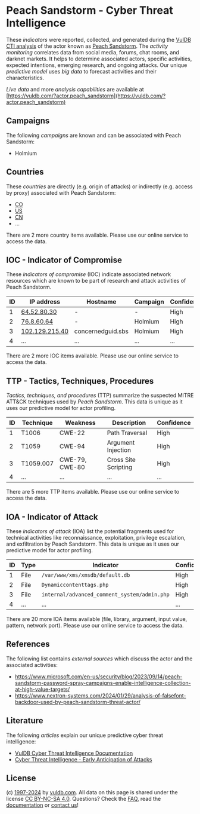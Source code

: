# Peach Sandstorm - Cyber Threat Intelligence

These _indicators_ were reported, collected, and generated during the [VulDB CTI analysis](https://vuldb.com/?kb.cti) of the actor known as [Peach Sandstorm](https://vuldb.com/?actor.peach_sandstorm). The _activity monitoring_ correlates data from social media, forums, chat rooms, and darknet markets. It helps to determine associated actors, specific activities, expected intentions, emerging research, and ongoing attacks. Our unique _predictive model_ uses _big data_ to forecast activities and their characteristics.

_Live data_ and more _analysis capabilities_ are available at [https://vuldb.com/?actor.peach_sandstorm](https://vuldb.com/?actor.peach_sandstorm)

## Campaigns

The following _campaigns_ are known and can be associated with Peach Sandstorm:

* Holmium

## Countries

These _countries_ are directly (e.g. origin of attacks) or indirectly (e.g. access by proxy) associated with Peach Sandstorm:

* [CO](https://vuldb.com/?country.co)
* [US](https://vuldb.com/?country.us)
* [CN](https://vuldb.com/?country.cn)
* ...

There are 2 more country items available. Please use our online service to access the data.

## IOC - Indicator of Compromise

These _indicators of compromise_ (IOC) indicate associated network resources which are known to be part of research and attack activities of Peach Sandstorm.

ID | IP address | Hostname | Campaign | Confidence
-- | ---------- | -------- | -------- | ----------
1 | [64.52.80.30](https://vuldb.com/?ip.64.52.80.30) | - | - | High
2 | [76.8.60.64](https://vuldb.com/?ip.76.8.60.64) | - | Holmium | High
3 | [102.129.215.40](https://vuldb.com/?ip.102.129.215.40) | concernedguid.sbs | Holmium | High
4 | ... | ... | ... | ...

There are 2 more IOC items available. Please use our online service to access the data.

## TTP - Tactics, Techniques, Procedures

_Tactics, techniques, and procedures_ (TTP) summarize the suspected MITRE ATT&CK techniques used by _Peach Sandstorm_. This data is unique as it uses our predictive model for actor profiling.

ID | Technique | Weakness | Description | Confidence
-- | --------- | -------- | ----------- | ----------
1 | T1006 | CWE-22 | Path Traversal | High
2 | T1059 | CWE-94 | Argument Injection | High
3 | T1059.007 | CWE-79, CWE-80 | Cross Site Scripting | High
4 | ... | ... | ... | ...

There are 5 more TTP items available. Please use our online service to access the data.

## IOA - Indicator of Attack

These _indicators of attack_ (IOA) list the potential fragments used for technical activities like reconnaissance, exploitation, privilege escalation, and exfiltration by Peach Sandstorm. This data is unique as it uses our predictive model for actor profiling.

ID | Type | Indicator | Confidence
-- | ---- | --------- | ----------
1 | File | `/var/www/xms/xmsdb/default.db` | High
2 | File | `Dynamiccontenttags.php` | High
3 | File | `internal/advanced_comment_system/admin.php` | High
4 | ... | ... | ...

There are 20 more IOA items available (file, library, argument, input value, pattern, network port). Please use our online service to access the data.

## References

The following list contains _external sources_ which discuss the actor and the associated activities:

* https://www.microsoft.com/en-us/security/blog/2023/09/14/peach-sandstorm-password-spray-campaigns-enable-intelligence-collection-at-high-value-targets/
* https://www.nextron-systems.com/2024/01/29/analysis-of-falsefont-backdoor-used-by-peach-sandstorm-threat-actor/

## Literature

The following _articles_ explain our unique predictive cyber threat intelligence:

* [VulDB Cyber Threat Intelligence Documentation](https://vuldb.com/?kb.cti)
* [Cyber Threat Intelligence - Early Anticipation of Attacks](https://www.scip.ch/en/?labs.20201022)

## License

(c) [1997-2024](https://vuldb.com/?kb.changelog) by [vuldb.com](https://vuldb.com/?kb.about). All data on this page is shared under the license [CC BY-NC-SA 4.0](https://creativecommons.org/licenses/by-nc-sa/4.0/). Questions? Check the [FAQ](https://vuldb.com/?kb.faq), read the [documentation](https://vuldb.com/?kb) or [contact us](https://vuldb.com/?contact)!
